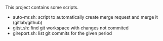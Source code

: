 
This project contains some scripts.

* auto-mr.sh: script to automatically create merge request and merge it (gitlab/github)
* gitst.sh: find git workspace with changes not commited
* gireport.sh: list git commits for the given period 
